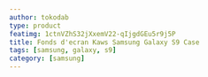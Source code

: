 ```yaml
---
author: tokodab
type: product
featimg: 1ctnVZhS32jXxemV22-qIjgdGEu5r9j5P
title: Fonds d'ecran Kaws Samsung Galaxy S9 Case
tags: [samsung, galaxy, s9]
category: [samsung]
---
```

